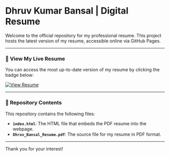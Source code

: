 # **Dhruv Kumar Bansal** | Digital Resume

Welcome to the official repository for my professional resume. This project hosts the latest version of my resume, accessible online via GitHub Pages.

---

### 🚀 **View My Live Resume**

You can access the most up-to-date version of my resume by clicking the badge below:

[![View Resume](https://img.shields.io/badge/View_Resume-Online-informational?style=flat&logo=github)](https://dhruvkbansal.github.io/DhruvResume/)

---

### 📂 **Repository Contents**

This repository contains the following files:

- **`index.html`**: The HTML file that embeds the PDF resume into the webpage.
- **`Dhruv_Bansal_Resume.pdf`**: The source file for my resume in PDF format.

---

Thank you for your interest!
